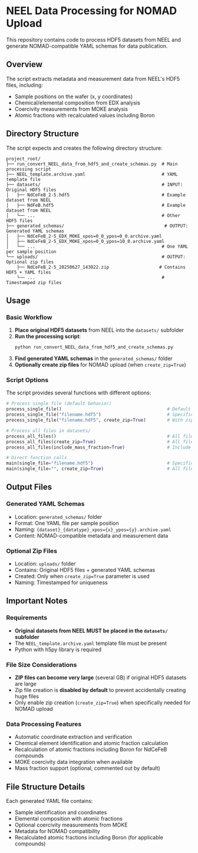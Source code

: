# NEEL Data Processing for NOMAD Upload

This repository contains code to process HDF5 datasets from NEEL and generate NOMAD-compatible YAML schemas for data publication.

## Overview

The script extracts metadata and measurement data from NEEL's HDF5 files, including:
- Sample positions on the wafer (x, y coordinates)
- Chemical/elemental composition from EDX analysis
- Coercivity measurements from MOKE analysis
- Atomic fractions with recalculated values including Boron

## Directory Structure

The script expects and creates the following directory structure:

```
project_root/
├── run_convert_NEEL_data_from_hdf5_and_create_schemas.py  # Main processing script
├── NEEL_template.archive.yaml                             # YAML template file
├── datasets/                                              # INPUT: Original HDF5 files
│   ├── NdCeFeB_2-5.hdf5                                   # Example dataset from NEEL
│   ├── NdFeB.hdf5                                         # Example dataset from NEEL
│   └── ...                                                # Other HDF5 files
├── generated_schemas/                                      # OUTPUT: Generated YAML schemas
│   ├── NdCeFeB_2-5_EDX_MOKE_xpos=0_0_ypos=0_0.archive.yaml
│   ├── NdCeFeB_2-5_EDX_MOKE_xpos=0_0_ypos=10_0.archive.yaml
│   └── ...                                                # One YAML per sample position
└── uploads/                                               # OUTPUT: Optional zip files
    ├── NdCeFeB_2-5_20250627_143022.zip                   # Contains HDF5 + YAML files
    └── ...                                                # Timestamped zip files
```

## Usage

### Basic Workflow

1. **Place original HDF5 datasets** from NEEL into the `datasets/` subfolder
2. **Run the processing script**:
   ```bash
   python run_convert_NEEL_data_from_hdf5_and_create_schemas.py
   ```
3. **Find generated YAML schemas** in the `generated_schemas/` folder
4. **Optionally create zip files** for NOMAD upload (when `create_zip=True`)

### Script Options

The script provides several functions with different options:

```python
# Process single file (default behavior)
process_single_file()                                        # Default file, no zip
process_single_file("filename.hdf5")                         # Specific file
process_single_file("filename.hdf5", create_zip=True)        # With zip file

# Process all files in datasets/
process_all_files()                                          # All files, no zip
process_all_files(create_zip=True)                           # All files with zip
process_all_files(include_mass_fraction=True)                # Include mass fractions

# Direct function calls
main(single_file="filename.hdf5")                            # Specific file
main(single_file="", create_zip=True)                        # All files with zip
```

## Output Files

### Generated YAML Schemas
- Location: `generated_schemas/` folder
- Format: One YAML file per sample position
- Naming: `{dataset}_{datatype}_xpos={x}_ypos={y}.archive.yaml`
- Content: NOMAD-compatible metadata and measurement data

### Optional Zip Files
- Location: `uploads/` folder
- Contains: Original HDF5 files + generated YAML schemas
- Created: Only when `create_zip=True` parameter is used
- Naming: Timestamped for uniqueness

## Important Notes

### Requirements
- **Original datasets from NEEL MUST be placed in the `datasets/` subfolder**
- The `NEEL_template.archive.yaml` template file must be present
- Python with h5py library is required

### File Size Considerations
- **ZIP files can become very large** (several GB) if original HDF5 datasets are large
- Zip file creation is **disabled by default** to prevent accidentally creating huge files
- Only enable zip creation (`create_zip=True`) when specifically needed for NOMAD upload

### Data Processing Features
- Automatic coordinate extraction and verification
- Chemical element identification and atomic fraction calculation
- Recalculation of atomic fractions including Boron for NdCeFeB compounds
- MOKE coercivity data integration when available
- Mass fraction support (optional, commented out by default)

## File Structure Details

Each generated YAML file contains:
- Sample identification and coordinates
- Elemental composition with atomic fractions
- Optional coercivity measurements from MOKE
- Metadata for NOMAD compatibility
- Recalculated atomic fractions including Boron (for applicable compounds)